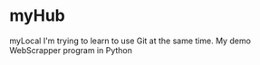 # myHub
myLocal
I'm trying to learn to use Git at the same time.
My demo WebScrapper program in Python